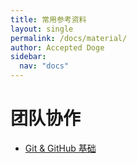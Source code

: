 ```yaml
---
title: 常用参考资料
layout: single
permalink: /docs/material/
author: Accepted Doge
sidebar:
  nav: "docs"
---
```


# 团队协作

- [Git & GitHub 基础](https://www.nowcoder.com/courses/2)